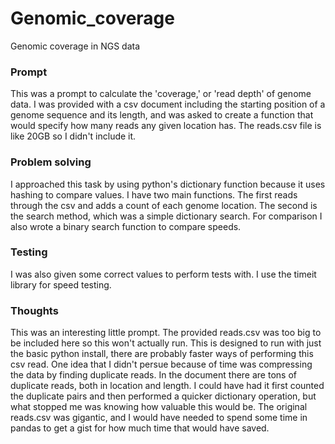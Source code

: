 # Genomic_coverage

Genomic coverage in NGS data 

### Prompt

This was a prompt to calculate the 'coverage,' or 'read depth'  of genome data. I was provided with a csv document including the starting position of a genome sequence and its length, and was asked to create a function that would specify how many reads any given location has. The reads.csv file is like 20GB so I didn't include it.

### Problem solving

I approached this task by using python's dictionary function because it uses hashing to compare values. I have two main functions. The first reads through the csv and adds a count of each genome location. The second is the search method, which was a simple dictionary search. For comparison I also wrote a binary search function to compare speeds. 

### Testing

I was also given some correct values to perform tests with. I use the timeit library for speed testing.

### Thoughts

This was an interesting little prompt. The provided reads.csv was too big to be included here so this won't actually run. This is designed to run with just the basic python install, there are probably faster ways of performing this csv read. One idea that I didn't persue because of time was compressing the data by finding duplicate reads. In the document there are tons of duplicate reads, both in location and length. I could have had it first counted the duplicate pairs and then performed a quicker dictionary operation, but what stopped me was knowing how valuable this would be. The original reads.csv was gigantic, and I would have needed to spend some time in pandas to get a gist for how much time that would have saved.
